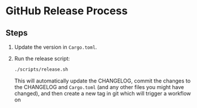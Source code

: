 # GitHub Release Process

## Steps

1. Update the version in `Cargo.toml`.

2. Run the release script:

    ```bash
    ./scripts/release.sh
    ```

    This will automatically update the CHANGELOG, commit the changes to the CHANGELOG and `Cargo.toml` (and any other files you might have changed),
    and then create a new tag in git which will trigger a workflow on 